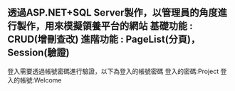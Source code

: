 透過ASP.NET+SQL Server製作，以管理員的角度進行製作，用來模擬領養平台的網站
基礎功能 : CRUD(增刪查改)
進階功能 : PageList(分頁)，Session(驗證)
----------------------------------------------------------------------
登入需要透過帳號密碼進行驗證，以下為登入的帳號密碼
登入的密碼:Project
登入的帳號:Welcome
